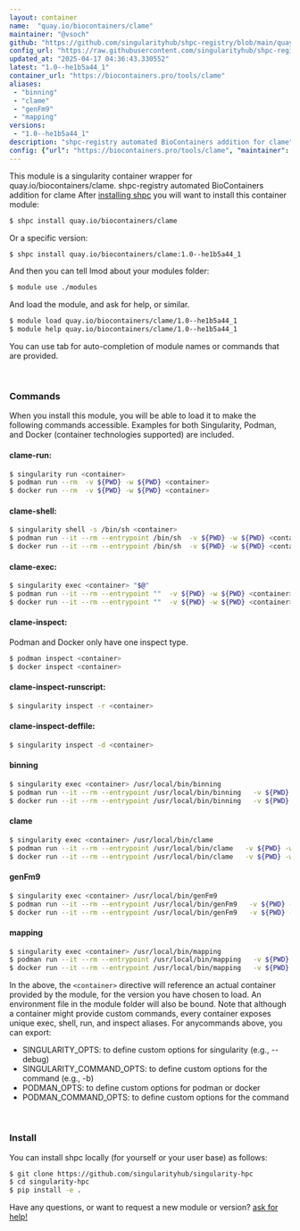 ```yaml
---
layout: container
name:  "quay.io/biocontainers/clame"
maintainer: "@vsoch"
github: "https://github.com/singularityhub/shpc-registry/blob/main/quay.io/biocontainers/clame/container.yaml"
config_url: "https://raw.githubusercontent.com/singularityhub/shpc-registry/main/quay.io/biocontainers/clame/container.yaml"
updated_at: "2025-04-17 04:36:43.330552"
latest: "1.0--he1b5a44_1"
container_url: "https://biocontainers.pro/tools/clame"
aliases:
 - "binning"
 - "clame"
 - "genFm9"
 - "mapping"
versions:
 - "1.0--he1b5a44_1"
description: "shpc-registry automated BioContainers addition for clame"
config: {"url": "https://biocontainers.pro/tools/clame", "maintainer": "@vsoch", "description": "shpc-registry automated BioContainers addition for clame", "latest": {"1.0--he1b5a44_1": "sha256:1bcbdfe0d6a46941f48f832083d57d046c81d47d85c35c8cd7f2edff08043c3a"}, "tags": {"1.0--he1b5a44_1": "sha256:1bcbdfe0d6a46941f48f832083d57d046c81d47d85c35c8cd7f2edff08043c3a"}, "docker": "quay.io/biocontainers/clame", "aliases": {"binning": "/usr/local/bin/binning", "clame": "/usr/local/bin/clame", "genFm9": "/usr/local/bin/genFm9", "mapping": "/usr/local/bin/mapping"}}
---
```


This module is a singularity container wrapper for quay.io/biocontainers/clame.
shpc-registry automated BioContainers addition for clame
After [installing shpc](#install) you will want to install this container module:


```bash
$ shpc install quay.io/biocontainers/clame
```

Or a specific version:

```bash
$ shpc install quay.io/biocontainers/clame:1.0--he1b5a44_1
```

And then you can tell lmod about your modules folder:

```bash
$ module use ./modules
```

And load the module, and ask for help, or similar.

```bash
$ module load quay.io/biocontainers/clame/1.0--he1b5a44_1
$ module help quay.io/biocontainers/clame/1.0--he1b5a44_1
```

You can use tab for auto-completion of module names or commands that are provided.

<br>

### Commands

When you install this module, you will be able to load it to make the following commands accessible.
Examples for both Singularity, Podman, and Docker (container technologies supported) are included.

#### clame-run:

```bash
$ singularity run <container>
$ podman run --rm  -v ${PWD} -w ${PWD} <container>
$ docker run --rm  -v ${PWD} -w ${PWD} <container>
```

#### clame-shell:

```bash
$ singularity shell -s /bin/sh <container>
$ podman run --it --rm --entrypoint /bin/sh  -v ${PWD} -w ${PWD} <container>
$ docker run --it --rm --entrypoint /bin/sh  -v ${PWD} -w ${PWD} <container>
```

#### clame-exec:

```bash
$ singularity exec <container> "$@"
$ podman run --it --rm --entrypoint ""  -v ${PWD} -w ${PWD} <container> "$@"
$ docker run --it --rm --entrypoint ""  -v ${PWD} -w ${PWD} <container> "$@"
```

#### clame-inspect:

Podman and Docker only have one inspect type.

```bash
$ podman inspect <container>
$ docker inspect <container>
```

#### clame-inspect-runscript:

```bash
$ singularity inspect -r <container>
```

#### clame-inspect-deffile:

```bash
$ singularity inspect -d <container>
```


#### binning

```bash
$ singularity exec <container> /usr/local/bin/binning
$ podman run --it --rm --entrypoint /usr/local/bin/binning   -v ${PWD} -w ${PWD} <container> -c " $@"
$ docker run --it --rm --entrypoint /usr/local/bin/binning   -v ${PWD} -w ${PWD} <container> -c " $@"
```


#### clame

```bash
$ singularity exec <container> /usr/local/bin/clame
$ podman run --it --rm --entrypoint /usr/local/bin/clame   -v ${PWD} -w ${PWD} <container> -c " $@"
$ docker run --it --rm --entrypoint /usr/local/bin/clame   -v ${PWD} -w ${PWD} <container> -c " $@"
```


#### genFm9

```bash
$ singularity exec <container> /usr/local/bin/genFm9
$ podman run --it --rm --entrypoint /usr/local/bin/genFm9   -v ${PWD} -w ${PWD} <container> -c " $@"
$ docker run --it --rm --entrypoint /usr/local/bin/genFm9   -v ${PWD} -w ${PWD} <container> -c " $@"
```


#### mapping

```bash
$ singularity exec <container> /usr/local/bin/mapping
$ podman run --it --rm --entrypoint /usr/local/bin/mapping   -v ${PWD} -w ${PWD} <container> -c " $@"
$ docker run --it --rm --entrypoint /usr/local/bin/mapping   -v ${PWD} -w ${PWD} <container> -c " $@"
```



In the above, the `<container>` directive will reference an actual container provided
by the module, for the version you have chosen to load. An environment file in the
module folder will also be bound. Note that although a container
might provide custom commands, every container exposes unique exec, shell, run, and
inspect aliases. For anycommands above, you can export:

 - SINGULARITY_OPTS: to define custom options for singularity (e.g., --debug)
 - SINGULARITY_COMMAND_OPTS: to define custom options for the command (e.g., -b)
 - PODMAN_OPTS: to define custom options for podman or docker
 - PODMAN_COMMAND_OPTS: to define custom options for the command

<br>

### Install

You can install shpc locally (for yourself or your user base) as follows:

```bash
$ git clone https://github.com/singularityhub/singularity-hpc
$ cd singularity-hpc
$ pip install -e .
```

Have any questions, or want to request a new module or version? [ask for help!](https://github.com/singularityhub/singularity-hpc/issues)